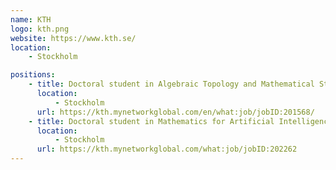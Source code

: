 ```yaml
---
name: KTH
logo: kth.png
website: https://www.kth.se/
location:
    - Stockholm

positions:
    - title: Doctoral student in Algebraic Topology and Mathematical Statistics
      location:
          - Stockholm
      url: https://kth.mynetworkglobal.com/en/what:job/jobID:201568/
    - title: Doctoral student in Mathematics for Artificial Intelligence 
      location:
          - Stockholm
      url: https://kth.mynetworkglobal.com/what:job/jobID:202262
---
```

